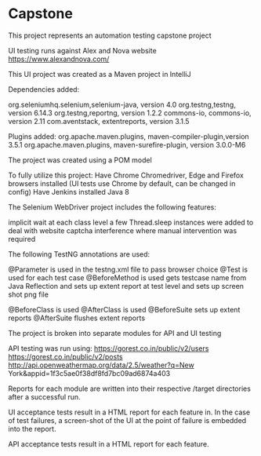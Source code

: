 # Capstone
This project represents an automation testing capstone project

UI testing runs against Alex and Nova website https://www.alexandnova.com/

This UI project was created as a Maven project in IntelliJ

Dependencies added:

org.seleniumhq.selenium,selenium-java, version 4.0
org.testng,testng, version 6.14.3
org.testng,reportng, version 1.2.2
commons-io, commons-io, version 2.11
com.aventstack, extentreports, version 3.1.5

Plugins added:
org.apache.maven.plugins, maven-compiler-plugin,version 3.5.1
org.apache.maven.plugins, maven-surefire-plugin, version 3.0.0-M6

The project was created using  a POM model

To fully utilize this project:
Have Chrome Chromedriver, Edge and Firefox browsers installed
(UI tests use Chrome by default, can be changed in config)
Have Jenkins installed
Java 8

The Selenium WebDriver project includes the following features:

implicit wait at each class level
a few Thread.sleep instances were added to deal with website captcha interference where manual intervention was required

The following TestNG annotations are used:

@Parameter is used in the testng.xml file to pass browser choice
@Test is used for each test case
@BeforeMethod is used
gets testcase name from Java Reflection and sets up extent report at test level and sets up screen shot png file

@BeforeClass is used
@AfterClass is used
@BeforeSuite
sets up extent reports
@AfterSuite
flushes extent reports


The project is broken into separate modules for API and UI testing 

API testing was run using:
https://gorest.co.in/public/v2/users
https://gorest.co.in/public/v2/posts
http://api.openweathermap.org/data/2.5/weather?q=New York&appid=1f3c5ae0f38df8fd7bc09ad6874a403

Reports for each module are written into their respective /target directories after a successful run.

UI acceptance tests result in a HTML report for each feature in. In the case of test failures, a screen-shot of the UI at the point of failure is embedded into the report.

API acceptance tests result in a HTML report for each feature.
